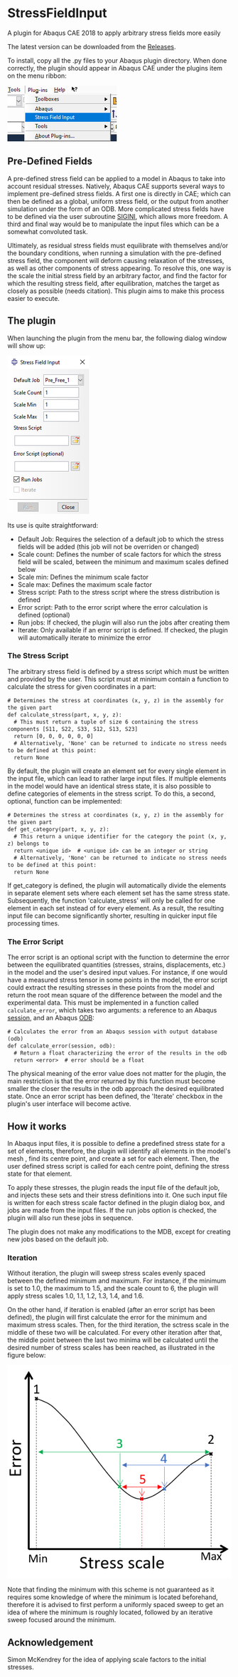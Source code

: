 # StressFieldInput
A plugin for Abaqus CAE 2018 to apply arbitrary stress fields more easily

The latest version can be downloaded from the [Releases](https://github.com/smrg-uob/StressFieldInput/releases).

To install, copy all the .py files to your Abaqus plugin directory.
When done correctly, the plugin should appear in Abaqus CAE under the plugins item on the menu ribbon:

![Plugin](https://github.com/smrg-uob/StressFieldInput/blob/main/doc/plugin.png)


## Pre-Defined Fields
A pre-defined stress field can be applied to a model in Abaqus to take into account residual stresses.
Natively, Abaqus CAE supports several ways to implement pre-defined stress fields. A first one is directly in CAE; which can then be defined as a global, uniform stress field, or the output from another simulation under the form of an ODB. More complicated stress fields have to be defined via the user subroutine [SIGINI](http://130.149.89.49:2080/v6.13/books/sub/ch01s01asb18.html), which allows more freedom.
A third and final way would be to manipulate the input files which can be a somewhat convoluted task.

Ultimately, as residual stress fields must equilibrate with themselves and/or the boundary conditions, when running a simulation with the pre-defined stress field, the component will deform causing relaxation of the stresses, as well as other components of stress appearing.
To resolve this, one way is the scale the initial stress field by an arbitrary factor, and find the factor for which the resulting stress field, after equilibration, matches the target as closely as possible (needs citation).
This plugin aims to make this process easier to execute.


## The plugin
When launching the plugin from the menu bar, the following dialog window will show up:

![User Interface](https://github.com/smrg-uob/StressFieldInput/blob/main/doc/gui_overview.png)

Its use is quite straightforward:
* Default Job: Requires the selection of a default job to which the stress fields will be added (this job will not be overriden or changed)
* Scale count: Defines the number of scale factors for which the stress field will be scaled, between the minimum and maximum scales defined below
* Scale min: Defines the minimum scale factor
* Scale max: Defines the maximum scale factor
* Stress script: Path to the stress script where the stress distribution is defined
* Error script: Path to the error script where the error calculation is defined (optional)
* Run jobs: If checked, the plugin will also run the jobs after creating them
* Iterate: Only available if an error script is defined. If checked, the plugin will automatically iterate to minimize the error

### The Stress Script
The arbitrary stress field is defined by a stress script which must be written and provided by the user.
This script must at minimum contain a function to calculate the stress for given coordinates in a part:
```
# Determines the stress at coordinates (x, y, z) in the assembly for the given part
def calculate_stress(part, x, y, z):
  # This must return a tuple of size 6 containing the stress components [S11, S22, S33, S12, S13, S23]
  return [0, 0, 0, 0, 0, 0]
  # Alternatively, 'None' can be returned to indicate no stress needs to be defined at this point:
  return None
```

By default, the plugin will create an element set for every single element in the input file, which can lead to rather large input files.
If multiple elements in the model would have an identical stress state, it is also possible to define categories of elements in the stress script.
To do this, a second, optional, function can be implemented:
```
# Determines the stress at coordinates (x, y, z) in the assembly for the given part
def get_category(part, x, y, z):
  # This return a unique identifier for the category the point (x, y, z) belongs to
  return <unique id>  # <unique id> can be an integer or string
  # Alternatively, 'None' can be returned to indicate no stress needs to be defined at this point:
  return None
```

If get_category is defined, the plugin will automatically divide the elements in separate element sets where each element set has the same stress state.
Subsequently, the function 'calculate_stress' will only be called for one element in each set instead of for every element.
As a result, the resulting input file can become significantly shorter, resulting in quicker input file processing times.


###  The Error Script
The error script is an optional script with the function to determine the error between the equilibrated quantities (stresses, strains, displacements, etc.) in the model and the user's desired input values.
For instance, if one would have a measured stress tensor in some points in the model, the error script could extract the resulting stresses in these points from the model and return the root mean square of the difference between the model and the experimental data.
This must be implemented in a function called `calculate_error`, which takes two arguments: a reference to an Abaqus [session](http://130.149.89.49:2080/v6.13/books/ker/pt01ch47pyo01.html), and an Abaqus [ODB](http://130.149.89.49:2080/v6.13/books/ker/pt01ch34pyo01.html):
```
# Calculates the error from an Abaqus session with output database (odb)
def calculate_error(session, odb):
  # Return a float characterizing the error of the results in the odb
  return <error>  # error should be a float  
```

The physical meaning of the error value does not matter for the plugin, the main restriction is that the error returned by this function must become smaller the closer the results in the odb approach the desired equilibrated state.
Once an error script has been defined, the 'Iterate' checkbox in the plugin's user interface will become active.


## How it works
In Abaqus input files, it is possible to define a predefined stress state for a set of elements, therefore, the plugin will identify all elements in the model's mesh , find its centre point, and create a set for each element.
Then, the user defined stress script is called for each centre point, defining the stress state for that element.

To apply these stresses, the plugin reads the input file of the default job, and injects these sets and their stress definitions into it.
One such input file is written for each stress scale factor defined in the plugin dialog box, and jobs are made from the input files.
If the run jobs option is checked, the plugin will also run these jobs in sequence.

The plugin does not make any modifications to the MDB, except for creating new jobs based on the default job.

### Iteration
Without iteration, the plugin will sweep stress scales evenly spaced between the defined minimum and maximum. For instance, if the minimum is set to 1.0, the maximum to 1.5, and the scale count to 6, the plugin will apply stress scales 1.0, 1.1, 1.2, 1.3, 1.4, and 1.6.

On the other hand, if iteration is enabled (after an error script has been defined), the plugin will first calculate the error for the minimum and maximum stress scales. Then, for the third iteration, the sctress scale in the middle of these two will be calculated.
For every other iteration after that, the middle point between the last two minima will be calculated until the desired number of stress scales has been reached, as illustrated in the figure below:

![Iteration Scheme](https://github.com/smrg-uob/StressFieldInput/blob/main/doc/iteration_scheme.png)

Note that finding the minimum with this scheme is not guaranteed as it requires some knowledge of where the minimum is located beforehand, therefore it is advised to first perform a uniformly spaced sweep to get an idea of where the minimum is roughly located, followed by an iterative sweep focused around the minimum.


## Acknowledgement
Simon McKendrey for the idea of applying scale factors to the initial stresses.
